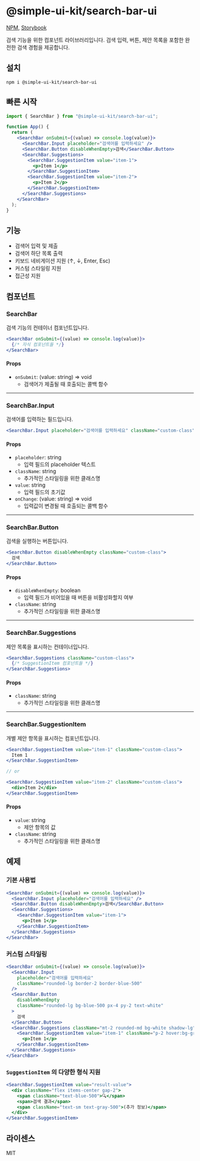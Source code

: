 # @simple-ui-kit/search-bar-ui

[NPM](https://www.npmjs.com/package/@simple-ui-kit/search-bar-ui?activeTab=readme), [Storybook](https://storybook-search-bar-ui.vercel.app/?path=/story/components-searchbarbutton--default)

검색 기능을 위한 컴포넌트 라이브러리입니다.
검색 입력, 버튼, 제안 목록을 포함한 완전한 검색 경험을 제공합니다.

## 설치

```
npm i @simple-ui-kit/search-bar-ui
```

## 빠른 시작

```jsx
import { SearchBar } from "@simple-ui-kit/search-bar-ui";

function App() {
  return (
    <SearchBar onSubmit={(value) => console.log(value)}>
      <SearchBar.Input placeholder="검색어를 입력하세요" />
      <SearchBar.Button disableWhenEmpty>검색</SearchBar.Button>
      <SearchBar.Suggestions>
        <SearchBar.SuggestionItem value="item-1">
          <p>Item 1</p>
        </SearchBar.SuggestionItem>
        <SearchBar.SuggestionItem value="item-2">
          <p>Item 2</p>
        </SearchBar.SuggestionItem>
      </SearchBar.Suggestions>
    </SearchBar>
  );
}
```

## 기능

- 검색어 입력 및 제출
- 검색어 하단 목록 출력
- 키보드 네비게이션 지원 (↑, ↓, Enter, Esc)
- 커스텀 스타일링 지원
- 접근성 지원

## 컴포넌트

### SearchBar

검색 기능의 컨테이너 컴포넌트입니다.

```jsx
<SearchBar onSubmit={(value) => console.log(value)}>
  {/* 자식 컴포넌트들 */}
</SearchBar>
```

#### Props

- `onSubmit`: (value: string) => void
  - 검색어가 제출될 때 호출되는 콜백 함수

---

### SearchBar.Input

검색어를 입력하는 필드입니다.

```jsx
<SearchBar.Input placeholder="검색어를 입력하세요" className="custom-class" />
```

#### Props

- `placeholder`: string
  - 입력 필드의 placeholder 텍스트
- `className`: string
  - 추가적인 스타일링을 위한 클래스명
- `value`: string
  - 입력 필드의 초기값
- `onChange`: (value: string) => void
  - 입력값이 변경될 때 호출되는 콜백 함수

---

### SearchBar.Button

검색을 실행하는 버튼입니다.

```jsx
<SearchBar.Button disableWhenEmpty className="custom-class">
  검색
</SearchBar.Button>
```

#### Props

- `disableWhenEmpty`: boolean
  - 입력 필드가 비어있을 때 버튼을 비활성화할지 여부
- `className`: string
  - 추가적인 스타일링을 위한 클래스명

---

### SearchBar.Suggestions

제안 목록을 표시하는 컨테이너입니다.

```jsx
<SearchBar.Suggestions className="custom-class">
  {/* SuggestionItem 컴포넌트들 */}
</SearchBar.Suggestions>
```

#### Props

- `className`: string
  - 추가적인 스타일링을 위한 클래스명

---

### SearchBar.SuggestionItem

개별 제안 항목을 표시하는 컴포넌트입니다.

```jsx
<SearchBar.SuggestionItem value="item-1" className="custom-class">
  Item 1
</SearchBar.SuggestionItem>

// or

<SearchBar.SuggestionItem value="item-2" className="custom-class">
  <div>Item 2</div>
</SearchBar.SuggestionItem>

```

#### Props

- `value`: string
  - 제안 항목의 값
- `className`: string
  - 추가적인 스타일링을 위한 클래스명

## 예제

### 기본 사용법

```jsx
<SearchBar onSubmit={(value) => console.log(value)}>
  <SearchBar.Input placeholder="검색어를 입력하세요" />
  <SearchBar.Button disableWhenEmpty>검색</SearchBar.Button>
  <SearchBar.Suggestions>
    <SearchBar.SuggestionItem value="item-1">
      <p>Item 1</p>
    </SearchBar.SuggestionItem>
  </SearchBar.Suggestions>
</SearchBar>
```

### 커스텀 스타일링

```jsx
<SearchBar onSubmit={(value) => console.log(value)}>
  <SearchBar.Input
    placeholder="검색어를 입력하세요"
    className="rounded-lg border-2 border-blue-500"
  />
  <SearchBar.Button
    disableWhenEmpty
    className="rounded-lg bg-blue-500 px-4 py-2 text-white"
  >
    검색
  </SearchBar.Button>
  <SearchBar.Suggestions className="mt-2 rounded-md bg-white shadow-lg">
    <SearchBar.SuggestionItem value="item-1" className="p-2 hover:bg-gray-100">
      <p>Item 1</p>
    </SearchBar.SuggestionItem>
  </SearchBar.Suggestions>
</SearchBar>
```

### `SuggestionItem` 의 다양한 형식 지원

```jsx
<SearchBar.SuggestionItem value="result-value">
  <div className="flex items-center gap-2">
    <span className="text-blue-500">🔍</span>
    <span>검색 결과</span>
    <span className="text-sm text-gray-500">(추가 정보)</span>
  </div>
</SearchBar.SuggestionItem>
```

## 라이센스

MIT
